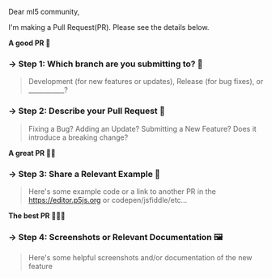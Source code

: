 <!--------------------------------------------
🌈DEAR BELOVED ML5 COMMUNITY MEMBER. WELCOME. 🌈
---------------------------------------------->

Dear ml5 community, 

I'm making a Pull Request(PR). Please see the details below.


**A good PR 🌟**

### → Step 1:  Which branch are you submitting to? 🌲
> Development (for new features or updates), Release (for bug fixes), or ___________?



### → Step 2: Describe your Pull Request 📝
> Fixing a Bug? Adding an Update? Submitting a New Feature? Does it introduce a breaking change?





**A great PR 🌟🌟**

### → Step 3: Share a Relevant Example 🦄
> Here's some example code or a link to another PR in the https://editor.p5js.org or codepen/jsfiddle/etc...




**The best PR 🌟🌟🌟**

### → Step 4: Screenshots or Relevant Documentation 🖼
> Here's some helpful screenshots and/or documentation of the new feature 




<!-- 

BEFORE SUBMITTING YOUR PULL REQUEST PLEASE MAKE
SURE TO SUBMIT THE RELEVANT INFORMATION
TO THE SECTIONS LISTED BELOW. 
HELP US HELP YOU BY PROVIDING ALL THE HELPFUL
INFORMATION THAT WILL ALLOW THE ML5 COMMUNITY
TO UNDERSTAND WHAT YOUR PR IS ABOUT.
WE WILL PRIORITIZE WELL A DOCUMENTED PR.

THANK YOU! MERCI! ABRIGADO! GRACIAS! DANKE!
-->




